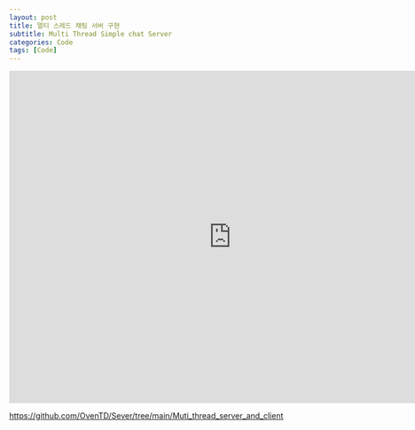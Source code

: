 ```yaml
---
layout: post
title: 멀티 스레드 채팅 서버 구현
subtitle: Multi Thread Simple chat Server
categories: Code
tags: [Code]
---
```


<iframe width="800" height="600" src="https://www.youtube.com/embed/IeNPu2R8qrc" title="Multi Thread Simple Game Server" frameborder="0" allow="accelerometer; autoplay; clipboard-write; encrypted-media; gyroscope; picture-in-picture; web-share" referrerpolicy="strict-origin-when-cross-origin" allowfullscreen></iframe>


https://github.com/OvenTD/Sever/tree/main/Muti_thread_server_and_client